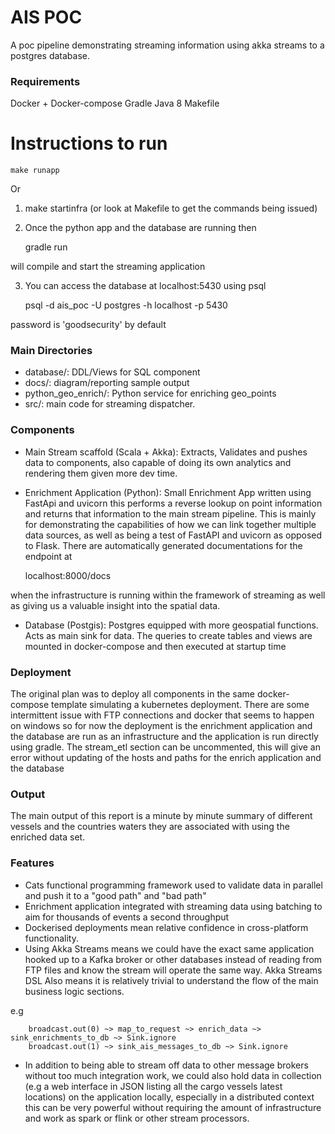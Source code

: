 # AIS POC

A poc pipeline demonstrating streaming information
using akka streams to a postgres database.

### Requirements
Docker + Docker-compose
Gradle
Java 8
Makefile

# Instructions to run
    make runapp

Or 
1. make startinfra (or look at Makefile to get the commands being issued)
2. Once the python app and the database are running then


    gradle run 


will compile and start the streaming application

3. You can access the database at localhost:5430 using psql


    psql -d ais_poc -U postgres -h localhost -p 5430


password is 'goodsecurity' by default

### Main Directories
- database/: DDL/Views for SQL component
- docs/: diagram/reporting sample output
- python_geo_enrich/: Python service for enriching geo_points
- src/: main code for streaming dispatcher. 


### Components
- Main Stream scaffold (Scala + Akka): Extracts, Validates and pushes data to components, also capable of doing its 
own analytics and rendering them given more dev time.
- Enrichment Application (Python): Small Enrichment App written using FastApi and uvicorn
this performs a reverse lookup on point information and returns that information to the main stream
pipeline. This is mainly for demonstrating the capabilities of how we can link together multiple data sources, as 
well as being a test of FastAPI and uvicorn as opposed to Flask. 
There are automatically generated documentations for the endpoint at 


    localhost:8000/docs 
    
    
when the infrastructure is running
within the framework of streaming as well as giving us a valuable insight into the spatial data.
- Database (Postgis): Postgres equipped with more geospatial functions. Acts as main 
sink for data. The queries to create tables and views are mounted in docker-compose and then executed at startup time

### Deployment
The original plan was to deploy all components in the same docker-compose template
simulating a kubernetes deployment. There are some intermittent issue with FTP connections 
and docker that seems to happen on windows so for now the deployment is the enrichment application
and the database are run as an infrastructure and the application is run directly using gradle. The stream_etl
section can be uncommented, this will give an error without updating of the hosts and paths for the
enrich application and the database

### Output
The main output of this report is a minute by minute summary of different vessels
and the countries waters they are associated with using the enriched data set.


### Features
- Cats functional programming framework used to validate data in parallel and 
push it to a "good path" and "bad path"
- Enrichment application integrated with streaming data using batching to aim for 
thousands of events a second throughput
- Dockerised deployments mean relative confidence in cross-platform functionality. 
- Using Akka Streams means we could have the exact same application hooked up to a 
Kafka broker or other databases instead of reading from FTP files and know the stream will operate the same 
way. Akka Streams DSL Also means it is relatively trivial to understand the flow 
of the main business logic sections. 

e.g 


        broadcast.out(0) ~> map_to_request ~> enrich_data ~> sink_enrichments_to_db ~> Sink.ignore
        broadcast.out(1) ~> sink_ais_messages_to_db ~> Sink.ignore
        
- In addition to being able to stream off data to other message brokers without 
too much integration work, we could also hold data in collection 
(e.g a web interface in JSON listing all the cargo vessels latest locations)
on the application locally, especially in a distributed context this can be very powerful without requiring the 
amount of infrastructure and work as spark or flink or other stream processors. 